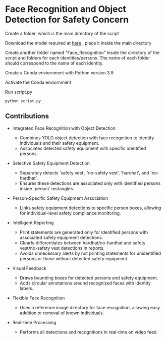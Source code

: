 # Face Recognition and Object Detection for Safety Concern

Create a folder, which is the main directory of the script

Download the model required at [here](https://github.com/rahilmoosavi/DetectConstructionSafety/blob/master/best.pt) , place it inside the main directory

Create another folder named "Face_Recognition" inside the directory of the script and folders for each identities/persons. The name of each folder should correspond to the name of each identity.

Create a Conda enviornment with Python version 3.9

Activate the Conda enviornment

Run script.py

``
python script.py
``
## Contributions

- Integrated Face Recognition with Object Detection
  - Combines YOLO object detection with face recognition to identify individuals and their safety equipment.
  - Associates detected safety equipment with specific identified persons.

- Selective Safety Equipment Detection
  - Separately detects 'safety vest', 'no-safety vest', 'hardhat', and 'no-hardhat'.
  - Ensures these detections are associated only with identified persons inside 'person' rectangles.

- Person-Specific Safety Equipment Association
  - Links safety equipment detections to specific person boxes, allowing for individual-level safety compliance monitoring.

- Intelligent Reporting
  - Print statements are generated only for identified persons with associated safety equipment detections.
  - Clearly differentiates between hardhat/no-hardhat and safety vest/no-safety vest detections in reports.
  - Avoids unnecessary alerts by not printing statements for unidentified persons or those without detected safety equipment.

- Visual Feedback
  - Draws bounding boxes for detected persons and safety equipment.
  - Adds circular annotations around recognized faces with identity labels.

- Flexible Face Recognition
  - Uses a reference image directory for face recognition, allowing easy addition or removal of known individuals.

- Real-time Processing
  - Performs all detections and recognitions in real-time on video feed.

